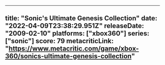 
---
title: "Sonic's Ultimate Genesis Collection"
date: "2022-04-09T23:38:29.951Z"
releaseDate: "2009-02-10"
platforms: ["xbox360"]
series: ["sonic"]
score: 79
metacriticLink: "https://www.metacritic.com/game/xbox-360/sonics-ultimate-genesis-collection"
---
